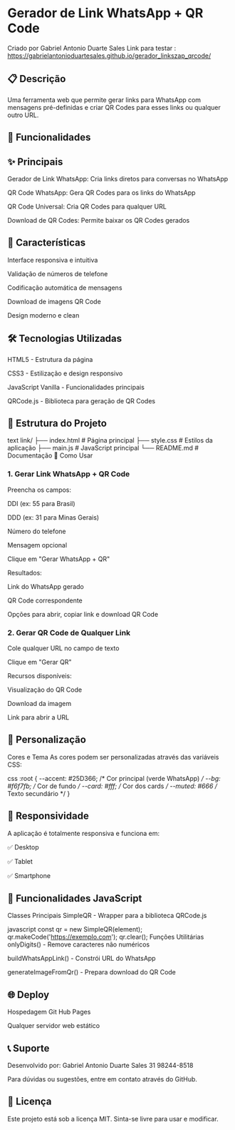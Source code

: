 # Gerador de Link WhatsApp + QR Code
Criado por Gabriel Antonio Duarte Sales
Link para testar : https://gabrielantonioduartesales.github.io/gerador_linkszap_qrcode/

## 📋 Descrição
Uma ferramenta web que permite gerar links para WhatsApp com mensagens pré-definidas e criar QR Codes para esses links ou qualquer outro URL.

## 🚀 Funcionalidades
## ✨ Principais
Gerador de Link WhatsApp: Cria links diretos para conversas no WhatsApp

QR Code WhatsApp: Gera QR Codes para os links do WhatsApp

QR Code Universal: Cria QR Codes para qualquer URL

Download de QR Codes: Permite baixar os QR Codes gerados

## 🎯 Características
Interface responsiva e intuitiva

Validação de números de telefone

Codificação automática de mensagens

Download de imagens QR Code

Design moderno e clean

## 🛠️ Tecnologias Utilizadas
HTML5 - Estrutura da página

CSS3 - Estilização e design responsivo

JavaScript Vanilla - Funcionalidades principais

QRCode.js - Biblioteca para geração de QR Codes

## 📁 Estrutura do Projeto
text
link/
├── index.html          # Página principal
├── style.css           # Estilos da aplicação
├── main.js             # JavaScript principal
└── README.md           # Documentação
🔧 Como Usar
### 1. Gerar Link WhatsApp + QR Code
Preencha os campos:

DDI (ex: 55 para Brasil)

DDD (ex: 31 para Minas Gerais)

Número do telefone

Mensagem opcional

Clique em "Gerar WhatsApp + QR"

Resultados:

Link do WhatsApp gerado

QR Code correspondente

Opções para abrir, copiar link e download QR Code

### 2. Gerar QR Code de Qualquer Link
Cole qualquer URL no campo de texto

Clique em "Gerar QR"

Recursos disponíveis:

Visualização do QR Code

Download da imagem

Link para abrir a URL

## 🎨 Personalização
Cores e Tema
As cores podem ser personalizadas através das variáveis CSS:

css
:root {
    --accent: #25D366;    /* Cor principal (verde WhatsApp) */
    --bg: #f6f7fb;        /* Cor de fundo */
    --card: #fff;         /* Cor dos cards */
    --muted: #666         /* Texto secundário */
}
## 📱 Responsividade
A aplicação é totalmente responsiva e funciona em:

✅ Desktop

✅ Tablet

✅ Smartphone

## 🔄 Funcionalidades JavaScript
Classes Principais
SimpleQR - Wrapper para a biblioteca QRCode.js

javascript
const qr = new SimpleQR(element);
qr.makeCode('https://exemplo.com');
qr.clear();
Funções Utilitárias
onlyDigits() - Remove caracteres não numéricos

buildWhatsAppLink() - Constrói URL do WhatsApp

generateImageFromQr() - Prepara download do QR Code

## 🌐 Deploy
Hospedagem Git Hub Pages

Qualquer servidor web estático

## 📞 Suporte
Desenvolvido por: Gabriel Antonio Duarte Sales
31 98244-8518

Para dúvidas ou sugestões, entre em contato através do GitHub.

## 📄 Licença
Este projeto está sob a licença MIT. Sinta-se livre para usar e modificar.
